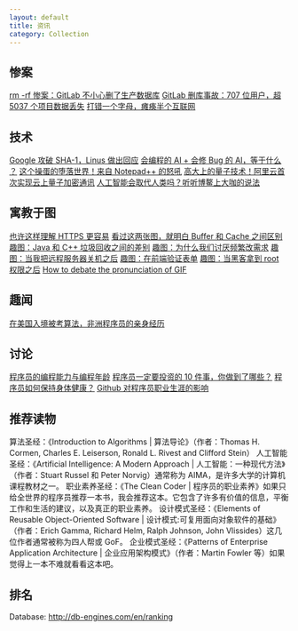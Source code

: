 ```yaml
---
layout: default
title: 资讯
category: Collection
---
```


## 惨案
[rm -rf 惨案：GitLab 不小心删了生产数据库](http://mt.sohu.com/20170202/n479800525.shtml)
[GitLab 删库事故：707 位用户，超 5037 个项目数据丢失](http://mt.sohu.com/20170205/n479965858.shtml)
[打错一个字母，瘫痪半个互联网](http://mt.sohu.com/20170304/n482326667.shtml)

## 技术
[Google 攻破 SHA-1，Linus 做出回应](http://mt.sohu.com/20170225/n481728655.shtml)
[会编程的 AI + 会修 Bug 的 AI，等于什么 ？](http://mt.sohu.com/20170227/n481880449.shtml)
[这个操蛋的堕落世界！来自 Notepad++ 的怒吼](http://mt.sohu.com/20170317/n483731873.shtml)
[高大上的量子技术！阿里云首次实现云上量子加密通讯](http://mt.sohu.com/20170329/n485478781.shtml)
[人工智能会取代人类吗？听听博鳌上大咖的说法](http://mt.sohu.com/20170326/n484895835.shtml)

## 寓教于图
[也许这样理解 HTTPS 更容易](http://mt.sohu.com/20170301/n482098867.shtml)
[看过这两张图，就明白 Buffer 和 Cache 之间区别](http://mt.sohu.com/20170303/n482323103.shtml)
[趣图：Java 和 C++ 垃圾回收之间的差别](http://mt.sohu.com/20170227/n481880501.shtml)
[趣图：为什么我们讨厌频繁改需求](http://mt.sohu.com/20170226/n481779887.shtml)
[趣图：当我把远程服务器关机之后](http://mt.sohu.com/20170224/n481672173.shtml)
[趣图：在前端验证表单](http://mt.sohu.com/20170326/n484895895.shtml)
[趣图：当黑客拿到 root 权限之后](http://mt.sohu.com/20170325/n484799035.shtml)
[How to debate the pronunciation of GIF](http://theoatmeal.com/comics/gif)

## 趣闻
[在美国入境被考算法，非洲程序员的亲身经历](http://mt.sohu.com/20170228/n481985949.shtml)

## 讨论
[程序员的编程能力与编程年龄](http://mt.sohu.com/20170302/n482214159.shtml)
[程序员一定要投资的 10 件事，你做到了哪些？](http://mt.sohu.com/20170325/n484798329.shtml)
[程序员如何保持身体健康？](http://mt.sohu.com/20170324/n484656085.shtml)
[Github 对程序员职业生涯的影响](http://mt.sohu.com/20170321/n484137243.shtml)

## 推荐读物
算法圣经：《Introduction to Algorithms | 算法导论》（作者：Thomas H. Cormen, Charles E. Leiserson, Ronald L. Rivest and Clifford Stein）
人工智能圣经：《Artificial Intelligence: A Modern Approach | 人工智能：一种现代方法》（作者：Stuart Russel 和 Peter Norvig）通常称为 AIMA，是许多大学的计算机课程教材之一。
职业素养圣经：《The Clean Coder | 程序员的职业素养》如果只给全世界的程序员推荐一本书，我会推荐这本。它包含了许多有价值的信息，平衡工作和生活的建议，以及真正的职业素养。
设计模式圣经：《Elements of Reusable Object-Oriented Software | 设计模式:可复用面向对象软件的基础》 （作者：Erich Gamma, Richard Helm, Ralph Johnson, John Vlissides）这几位作者通常被称为四人帮或 GoF。
企业模式圣经：《Patterns of Enterprise Application Architecture | 企业应用架构模式》（作者：Martin Fowler 等）如果觉得上一本不难就看看这本吧。

## 排名
Database: http://db-engines.com/en/ranking





